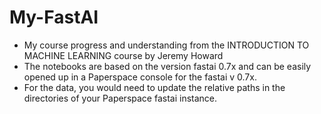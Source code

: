 # My-FastAI
- My course progress and understanding from the INTRODUCTION TO MACHINE LEARNING course by Jeremy Howard
- The notebooks are based on the version fastai 0.7x and can be easily opened up in a Paperspace console for the fastai v 0.7x.
- For the data, you would need to update the relative paths in the directories of your Paperspace fastai instance.

